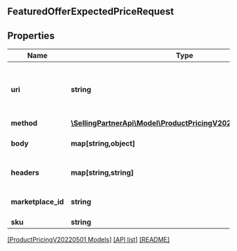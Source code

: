 ## FeaturedOfferExpectedPriceRequest

## Properties

Name | Type | Description | Notes
------------ | ------------- | ------------- | -------------
**uri** | **string** | The URI associated with an individual request within a batch. For FeaturedOfferExpectedPrice, this should be '/products/pricing/2022-05-01/offer/featuredOfferExpectedPrice'. |
**method** | [**\SellingPartnerApi\Model\ProductPricingV20220501\HttpMethod**](HttpMethod.md) |  |
**body** | **map[string,object]** | Additional HTTP body information associated with an individual request within a batch. | [optional]
**headers** | **map[string,string]** | A mapping of additional HTTP headers to send/receive for an individual request within a batch. | [optional]
**marketplace_id** | **string** | A marketplace identifier. Specifies the marketplace for which data is returned. |
**sku** | **string** | The seller SKU of the item. |

[[ProductPricingV20220501 Models]](../) [[API list]](../../Api) [[README]](../../../README.md)
